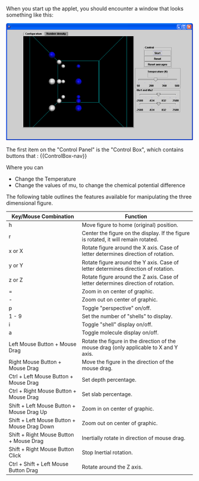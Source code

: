 

When you start up the applet, you should encounter a window that looks something like this:



![](./DCVGCMD_BeginSim001.gif)



The first item on the "Control Panel" is the "Control Box", which contains buttons that :
{{ControlBox-nav}}

Where you can

* Change the Temperature 
* Change the values of mu, to change the chemical potential difference

The following table outlines the features available for manipulating the three dimensional figure.

| Key/Mouse Combination | Function |
| - | - |
| h | Move figure to home (original) position. |
| r | Center the figure on the display.  If the figure is rotated, it will remain rotated. |
| x or X | Rotate figure around the X axis.  Case of letter determines direction of rotation. |
| y or Y | Rotate figure around the Y axis.  Case of letter determines direction of rotation. |
| z or Z | Rotate figure around the Z axis.  Case of letter determines direction of rotation. |
| = | Zoom in on center of graphic. |
| - | Zoom out on center of graphic. |
| p | Toggle &quot;perspective&quot; on/off. |
| 1 - 9 | Set the number of &quot;shells&quot; to display. |
| i | Toggle &quot;shell&quot; display on/off. |
| a | Toggle molecule display on/off. |
| Left Mouse Button + Mouse Drag | Rotate the figure in the direction of the mouse drag (only applicable to X and Y axis. |
| Right Mouse Button + Mouse Drag | Move the figure in the direction of the mouse drag. |
| Ctrl + Left Mouse Button + Mouse Drag | Set depth percentage. |
| Ctrl + Right Mouse Button + Mouse Drag | Set slab percentage. |
| Shift + Left Mouse Button + Mouse Drag Up | Zoom in on center of graphic. |
| Shift + Left Mouse Button + Mouse Drag Down | Zoom out on center of graphic. |
| Shift + Right Mouse Button + Mouse Drag | Inertially rotate in direction of mouse drag. |
| Shift + Right Mouse Button Click | Stop Inertial rotation. |
| Ctrl + Shift + Left Mouse Button Drag | Rotate around the Z axis. |
